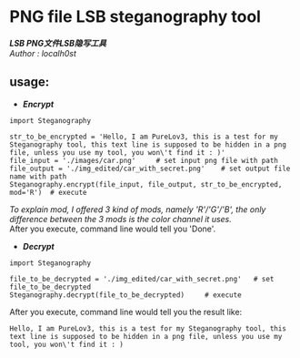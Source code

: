 # PNG file LSB steganography tool 
***LSB PNG文件LSB隐写工具***\
*Author : localh0st*

## usage:
* ***Encrypt***
```commandline
import Steganography

str_to_be_encrypted = 'Hello, I am PureLov3, this is a test for my Steganography tool, this text line is supposed to be hidden in a png file, unless you use my tool, you won\'t find it : )'
file_input = './images/car.png'     # set input png file with path
file_output = './img_edited/car_with_secret.png'    # set output file name with path
Steganography.encrypt(file_input, file_output, str_to_be_encrypted, mod='R')  # execute
```
*To explain mod, I offered 3 kind of mods, namely 'R'/'G'/'B', the only difference between the 3 mods is the color channel it uses.*\
After you execute, command line would tell you 'Done'.
* ***Decrypt***
```commandline
import Steganography

file_to_be_decrypted = './img_edited/car_with_secret.png'   # set file_to_be_decrypted
Steganography.decrypt(file_to_be_decrypted)     # execute
```
After you execute, command line would tell you the result like:
```commandline
Hello, I am PureLov3, this is a test for my Steganography tool, this text line is supposed to be hidden in a png file, unless you use my tool, you won\'t find it : )
```
